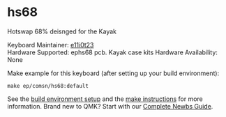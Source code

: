 # hs68

Hotswap 68% deisnged for the Kayak

Keyboard Maintainer: [e11i0t23](https://github.com/e11i0t23)  
Hardware Supported: ephs68 pcb. Kayak case kits
Hardware Availability: None

Make example for this keyboard (after setting up your build environment):

    make ep/comsn/hs68:default

See the [build environment setup](https://docs.qmk.fm/#/getting_started_build_tools) and the [make instructions](https://docs.qmk.fm/#/getting_started_make_guide) for more information. Brand new to QMK? Start with our [Complete Newbs Guide](https://docs.qmk.fm/#/newbs).
